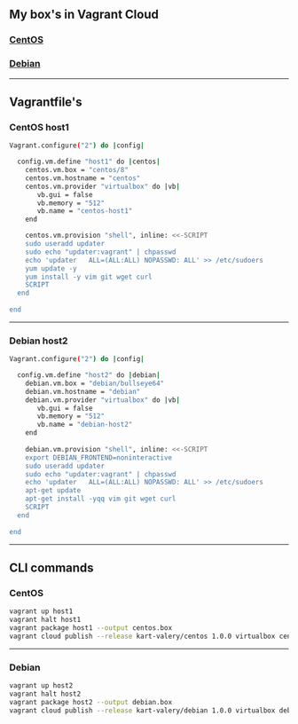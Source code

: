 ## My box's in Vagrant Cloud
### [CentOS](https://app.vagrantup.com/kart-valery/boxes/centos)
### [Debian](https://app.vagrantup.com/kart-valery/boxes/debian) 

---

## Vagrantfile's

### CentOS host1

```bash
Vagrant.configure("2") do |config|

  config.vm.define "host1" do |centos|
    centos.vm.box = "centos/8"
    centos.vm.hostname = "centos"
    centos.vm.provider "virtualbox" do |vb|
       vb.gui = false
       vb.memory = "512"
	   vb.name = "centos-host1"
    end

	centos.vm.provision "shell", inline: <<-SCRIPT
	sudo useradd updater
	sudo echo "updater:vagrant" | chpasswd
	echo 'updater   ALL=(ALL:ALL) NOPASSWD: ALL' >> /etc/sudoers
	yum update -y
	yum install -y vim git wget curl
	SCRIPT    
  end
  
end 
```
---

### Debian host2

```bash
Vagrant.configure("2") do |config|

  config.vm.define "host2" do |debian|
    debian.vm.box = "debian/bullseye64"
    debian.vm.hostname = "debian"
    debian.vm.provider "virtualbox" do |vb|
       vb.gui = false
       vb.memory = "512"
	   vb.name = "debian-host2"
    end
	
    debian.vm.provision "shell", inline: <<-SCRIPT     
    export DEBIAN_FRONTEND=noninteractive
    sudo useradd updater
	sudo echo "updater:vagrant" | chpasswd
	echo 'updater   ALL=(ALL:ALL) NOPASSWD: ALL' >> /etc/sudoers
    apt-get update 
	apt-get install -yqq vim git wget curl
    SCRIPT
  end
  
end 
```
---
## CLI commands

### CentOS
```bash
vagrant up host1
vagrant halt host1
vagrant package host1 --output centos.box
vagrant cloud publish --release kart-valery/centos 1.0.0 virtualbox centos.box
```
---
### Debian
```bash
vagrant up host2
vagrant halt host2
vagrant package host2 --output debian.box
vagrant cloud publish --release kart-valery/debian 1.0.0 virtualbox debian.box
```